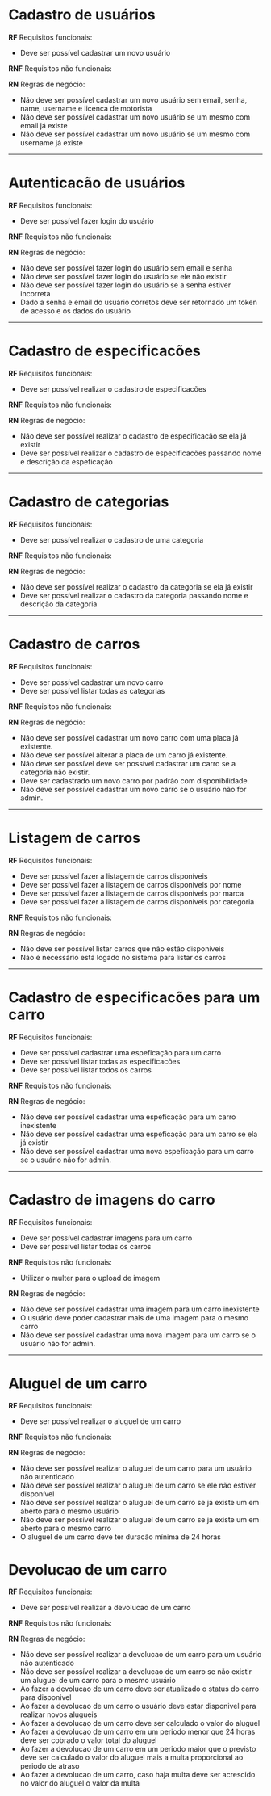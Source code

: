 # Cadastro de usuários

  **RF** Requisitos funcionais:
  - Deve ser possível cadastrar um novo usuário

  **RNF** Requisitos não funcionais:

  **RN** Regras de negócio:
  - Não deve ser possível cadastrar um novo usuário sem email, senha, name, username e licenca de motorista
  - Não deve ser possível cadastrar um novo usuário se um mesmo com email já existe
  - Não deve ser possível cadastrar um novo usuário se um mesmo com username já existe
 ---

 # Autenticacão de usuários

  **RF** Requisitos funcionais:
  - Deve ser possível fazer login do usuário

  **RNF** Requisitos não funcionais:

  **RN** Regras de negócio:
  - Não deve ser possível fazer login do usuário sem email e senha
  - Não deve ser possível fazer login do usuário se ele não existir
  - Não deve ser possível fazer login do usuário se a senha estiver incorreta
  - Dado a senha e email do usuário corretos deve ser retornado um token de acesso e os dados do usuário
 ---

# Cadastro de especificacões

  **RF** Requisitos funcionais:
  - Deve ser possível realizar o cadastro de especificacões

  **RNF** Requisitos não funcionais:

  **RN** Regras de negócio:
  - Não deve ser possível realizar o cadastro de especificacão se ela já existir
  - Deve ser possível realizar o cadastro de especificacões passando nome e descrição da espeficação

 ---

# Cadastro de categorias

  **RF** Requisitos funcionais:
  - Deve ser possível realizar o cadastro de uma categoria

  **RNF** Requisitos não funcionais:

  **RN** Regras de negócio:
  - Não deve ser possível realizar o cadastro da categoria se ela já existir
  - Deve ser possível realizar o cadastro da categoria passando nome e descrição da categoria

 ---

# Cadastro de carros

  **RF** Requisitos funcionais:
  - Deve ser possível cadastrar um novo carro
  - Deve ser possível listar todas as categorias

  **RNF** Requisitos não funcionais:

  **RN** Regras de negócio:
  - Não deve ser possível cadastrar um novo carro com uma placa já existente.
  - Não deve ser possível alterar a placa de um carro já existente.
  - Não deve ser possível deve ser possível cadastrar um carro se a categoria não existir.
  - Deve ser cadastrado um novo carro por padrão com disponibilidade.
  - Não deve ser possível cadastrar um novo carro se o usuário não for admin.

---

# Listagem de carros

  **RF** Requisitos funcionais:
  - Deve ser possível fazer a listagem de carros disponíveis
  - Deve ser possível fazer a listagem de carros disponíveis por nome
  - Deve ser possível fazer a listagem de carros disponíveis por marca
  - Deve ser possível fazer a listagem de carros disponíveis por categoria

  **RNF** Requisitos não funcionais:

  **RN** Regras de negócio:
  - Não deve ser possível listar carros que não estão disponíveis
  - Não é necessário está logado no sistema para listar os carros
  
--- 
# Cadastro de especificacões para um carro

  **RF** Requisitos funcionais:
  - Deve ser possível cadastrar uma espeficação para um carro
  - Deve ser possível listar todas as especificacões
  - Deve ser possível listar todos os carros

  **RNF** Requisitos não funcionais:

  **RN** Regras de negócio:
  - Não deve ser possível cadastrar uma espeficação para um carro inexistente
  - Não deve ser possível cadastrar uma espeficação para um carro se ela já existir
  - Não deve ser possível cadastrar uma nova espeficação para um carro se o usuário não for admin.
  
--- 
# Cadastro de imagens do carro

  **RF** Requisitos funcionais:
  - Deve ser possível cadastrar imagens para um carro
  - Deve ser possível listar todas os carros

  **RNF** Requisitos não funcionais:
  - Utilizar o multer para o upload de imagem

  **RN** Regras de negócio:
  - Não deve ser possível cadastrar uma imagem para um carro inexistente
  - O usuário deve poder cadastrar mais de uma imagem para o mesmo carro
  - Não deve ser possível cadastrar uma nova imagem para um carro se o usuário não for admin.
  

  --- 
# Aluguel de um carro

  **RF** Requisitos funcionais:
  - Deve ser possível realizar o aluguel de um carro

  **RNF** Requisitos não funcionais:

  **RN** Regras de negócio:
  - Não deve ser possível realizar o aluguel de um carro para um usuário não autenticado
  - Não deve ser possível realizar o aluguel de um carro se ele não estiver disponível
  - Não deve ser possível realizar o aluguel de um carro se já existe um em aberto para o mesmo usuário
  - Não deve ser possível realizar o aluguel de um carro se já existe um em aberto para o mesmo carro
  - O aluguel de um carro deve ter duracão mínima de 24 horas
  
  
# Devolucao de um carro
  **RF** Requisitos funcionais:
  - Deve ser possível realizar a devolucao de um carro

  **RNF** Requisitos não funcionais:

  **RN** Regras de negócio:
  - Não deve ser possível realizar a devolucao de um carro para um usuário não autenticado
  - Não deve ser possível realizar a devolucao de um carro se não existir um aluguel de um carro para o mesmo usuário
  - Ao fazer a devolucao de um carro deve ser atualizado o status do carro para disponivel
  - Ao fazer a devolucao de um carro o usuário deve estar disponivel para realizar novos alugueis
  - Ao fazer a devolucao de um carro deve ser calculado o valor do aluguel
  - Ao fazer a devolucao de um carro em um periodo menor que 24 horas deve ser cobrado o valor total do aluguel
  - Ao fazer a devolucao de um carro em um periodo maior que o previsto deve ser calculado o valor do aluguel mais a multa proporcional ao periodo de atraso
  - Ao fazer a devolucao de um carro, caso haja multa deve ser acrescido no valor do aluguel o valor da multa
